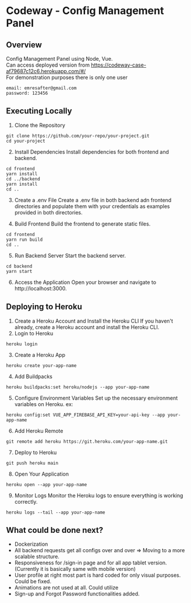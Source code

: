 # Codeway - Config Management Panel
## Overview
Config Management Panel using Node, Vue. 
<br/>Can access deployed version from https://codeway-case-af79687c12c6.herokuapp.com/#/
<br/>For demonstration purposes there is only one user
```
email: emresafter@gmail.com
password: 123456
```
## Executing Locally
1. Clone the Repository
```
git clone https://github.com/your-repo/your-project.git
cd your-project
```
2. Install Dependencies
Install dependencies for both frontend and backend.
```
cd frontend
yarn install
cd ../backend
yarn install
cd ..
```
3. Create a .env File
Create a .env file in both backend adn frontend directories and populate them with your credentials as examples provided in both directories.

4. Build Frontend
Build the frontend to generate static files.

```
cd frontend
yarn run build
cd ..
```
5. Run Backend Server
Start the backend server.

```
cd backend
yarn start
```
6. Access the Application
Open your browser and navigate to http://localhost:3000.

## Deploying to Heroku
1. Create a Heroku Account and Install the Heroku CLI
If you haven't already, create a Heroku account and install the Heroku CLI.
2. Login to Heroku

```
heroku login
```
3. Create a Heroku App

```
heroku create your-app-name
```
4. Add Buildpacks

```
heroku buildpacks:set heroku/nodejs --app your-app-name
```

5. Configure Environment Variables
Set up the necessary environment variables on Heroku. ex:


```
heroku config:set VUE_APP_FIREBASE_API_KEY=your-api-key --app your-app-name
```
6. Add Heroku Remote

```
git remote add heroku https://git.heroku.com/your-app-name.git
```
7. Deploy to Heroku

```
git push heroku main
```
8. Open Your Application

```
heroku open --app your-app-name
```
9. Monitor Logs
Monitor the Heroku logs to ensure everything is working correctly.



```
heroku logs --tail --app your-app-name
```

## What could be done next? 
* Dockerization
* All backend requests get all configs over and over => Moving to a more scalable structure.
* Responsiveness for /sign-in page and for all app tablet version. (Currently it is basically same with mobile version)
* User profile at right most part is hard coded for only visual purposes. Could be fixed.
* Animations are not used at all. Could utilize
* Sign-up and Forgot Password functionalities added.
